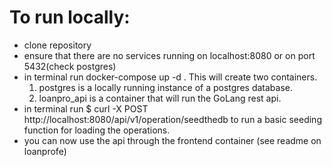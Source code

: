 # To run locally:

- clone repository
- ensure that there are no services running on localhost:8080 or on port 5432(check postgres)
- in terminal run docker-compose up -d . This will create two containers.
  1. postgres is a locally running instance of a postgres database.
  2. loanpro_api is a container that will run the GoLang rest api.
- in terminal run $ curl -X POST http://localhost:8080/api/v1/operation/seedthedb to run a basic seeding function for loading the operations.
- you can now use the api through the frontend container (see readme on loanprofe)

